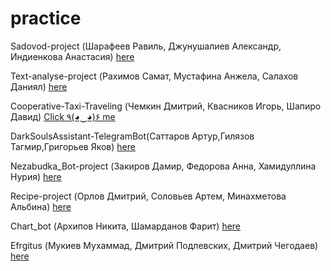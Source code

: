 ﻿# practice

Sadovod-project (Шарафеев Равиль, Джунушалиев Александр, Индиенкова Анастасия) [here](/Sadovod.md)

Text-analyse-project (Рахимов Самат, Мустафина Анжела, Салахов Даниял) [here](/SADTeam.md)

Cooperative-Taxi-Traveling (Чемкин Дмитрий, Квасников Игорь, Шапиро Давид) [Click ٩(◕‿◕)۶ me](/CTTTeam.md)

DarkSoulsAssistant-TelegramBot(Саттаров Артур,Гилязов Тагмир,Григорьев Яков) [here](/DSAssistant.md)

Nezabudka_Bot-project (Закиров Дамир, Федорова Анна, Хамидуллина Нурия) [here](/Nezabudka_Bot.md)

Recipe-project (Орлов Дмитрий, Соловьев Артем, Минахметова Альбина) [here](/RecipeTeam.md)

Chart_bot (Архипов Никита, Шамарданов Фарит) [here](/Chart_bot.md)

Efrgitus (Мукиев Мухаммад, Дмитрий Подлевских, Дмитрий Чегодаев) [here](/Efrgitus.md)